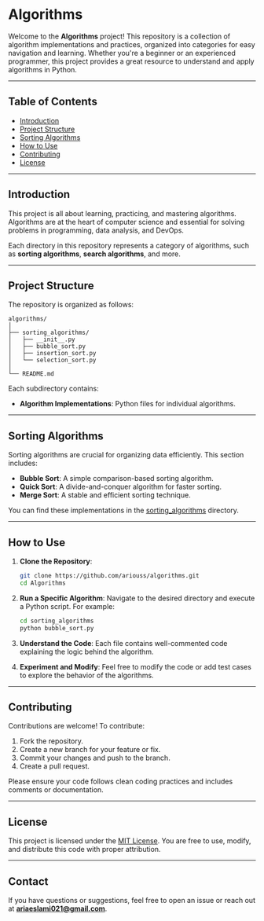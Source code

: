 # Algorithms

Welcome to the **Algorithms** project! This repository is a collection of algorithm implementations and practices, organized into categories for easy navigation and learning. Whether you're a beginner or an experienced programmer, this project provides a great resource to understand and apply algorithms in Python.

---

## Table of Contents

- [Introduction](#introduction)
- [Project Structure](#project-structure)
- [Sorting Algorithms](#sorting-algorithms)
- [How to Use](#how-to-use)
- [Contributing](#contributing)
- [License](#license)

---

## Introduction

This project is all about learning, practicing, and mastering algorithms. Algorithms are at the heart of computer science and essential for solving problems in programming, data analysis, and DevOps.

Each directory in this repository represents a category of algorithms, such as **sorting algorithms**, **search algorithms**, and more.

---

## Project Structure

The repository is organized as follows:

```
algorithms/
│
├── sorting_algorithms/
│   ├── __init__.py
│   ├── bubble_sort.py
│   ├── insertion_sort.py
│   └── selection_sort.py
│
└── README.md
```

Each subdirectory contains:
- **Algorithm Implementations**: Python files for individual algorithms.
---

## Sorting Algorithms

Sorting algorithms are crucial for organizing data efficiently. This section includes:

- **Bubble Sort**: A simple comparison-based sorting algorithm.
- **Quick Sort**: A divide-and-conquer algorithm for faster sorting.
- **Merge Sort**: A stable and efficient sorting technique.

You can find these implementations in the [sorting_algorithms](./sorting_algorithms) directory.

---

## How to Use

1. **Clone the Repository**:
   ```bash
   git clone https://github.com/ariouss/algorithms.git
   cd Algorithms
   ```

2. **Run a Specific Algorithm**:
   Navigate to the desired directory and execute a Python script. For example:
   ```bash
   cd sorting_algorithms
   python bubble_sort.py
   ```

3. **Understand the Code**:
   Each file contains well-commented code explaining the logic behind the algorithm.

4. **Experiment and Modify**:
   Feel free to modify the code or add test cases to explore the behavior of the algorithms.

---

## Contributing

Contributions are welcome! To contribute:

1. Fork the repository.
2. Create a new branch for your feature or fix.
3. Commit your changes and push to the branch.
4. Create a pull request.

Please ensure your code follows clean coding practices and includes comments or documentation.

---

## License

This project is licensed under the [MIT License](./LICENSE). You are free to use, modify, and distribute this code with proper attribution.

---

## Contact

If you have questions or suggestions, feel free to open an issue or reach out at **ariaeslami021@gmail.com**.